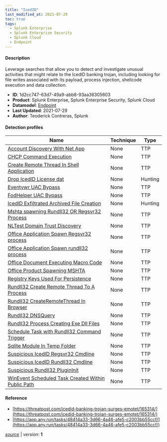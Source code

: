 ```yaml
---
title: "IcedID"
last_modified_at: 2021-07-29
toc: true
tags:
  - Splunk Enterprise
  - Splunk Enterprise Security
  - Splunk Cloud
  - Endpoint
---
```


#### Description

Leverage searches that allow you to detect and investigate unusual activities that might relate to the IcedID banking trojan, including looking for file writes associated with its payload, process injection, shellcode execution and data collection.

- **ID**: 1d2cc747-63d7-49a9-abb8-93aa36305603
- **Product**: Splunk Enterprise, Splunk Enterprise Security, Splunk Cloud
- **Datamodel**: [Endpoint](https://docs.splunk.com/Documentation/CIM/latest/User/Endpoint)
- **Last Updated**: 2021-07-29
- **Author**: Teoderick Contreras, Splunk

#### Detection profiles

| Name        | Technique   | Type         |
| ----------- | ----------- |--------------|
| [Account Discovery With Net App](/endpoint/account_discovery_with_net_app/) | None | TTP |
| [CHCP Command Execution](/endpoint/chcp_command_execution/) | None | TTP |
| [Create Remote Thread In Shell Application](/endpoint/create_remote_thread_in_shell_application/) | None | TTP |
| [Drop IcedID License dat](/endpoint/drop_icedid_license_dat/) | None | Hunting |
| [Eventvwr UAC Bypass](/endpoint/eventvwr_uac_bypass/) | None | TTP |
| [FodHelper UAC Bypass](/endpoint/fodhelper_uac_bypass/) | None | TTP |
| [IcedID Exfiltrated Archived File Creation](/endpoint/icedid_exfiltrated_archived_file_creation/) | None | Hunting |
| [Mshta spawning Rundll32 OR Regsvr32 Process](/endpoint/mshta_spawning_rundll32_or_regsvr32_process/) | None | TTP |
| [NLTest Domain Trust Discovery](/endpoint/nltest_domain_trust_discovery/) | None | TTP |
| [Office Application Spawn Regsvr32 process](/endpoint/office_application_spawn_regsvr32_process/) | None | TTP |
| [Office Application Spawn rundll32 process](/endpoint/office_application_spawn_rundll32_process/) | None | TTP |
| [Office Document Executing Macro Code](/endpoint/office_document_executing_macro_code/) | None | TTP |
| [Office Product Spawning MSHTA](/endpoint/office_product_spawning_mshta/) | None | TTP |
| [Registry Keys Used For Persistence](/endpoint/registry_keys_used_for_persistence/) | None | TTP |
| [Rundll32 Create Remote Thread To A Process](/endpoint/rundll32_create_remote_thread_to_a_process/) | None | TTP |
| [Rundll32 CreateRemoteThread In Browser](/endpoint/rundll32_createremotethread_in_browser/) | None | TTP |
| [Rundll32 DNSQuery](/endpoint/rundll32_dnsquery/) | None | TTP |
| [Rundll32 Process Creating Exe Dll Files](/endpoint/rundll32_process_creating_exe_dll_files/) | None | TTP |
| [Schedule Task with Rundll32 Command Trigger](/endpoint/schedule_task_with_rundll32_command_trigger/) | None | TTP |
| [Sqlite Module In Temp Folder](/endpoint/sqlite_module_in_temp_folder/) | None | TTP |
| [Suspicious IcedID Regsvr32 Cmdline](/endpoint/suspicious_icedid_regsvr32_cmdline/) | None | TTP |
| [Suspicious IcedID Rundll32 Cmdline](/endpoint/suspicious_icedid_rundll32_cmdline/) | None | TTP |
| [Suspicious Rundll32 PluginInit](/endpoint/suspicious_rundll32_plugininit/) | None | TTP |
| [WinEvent Scheduled Task Created Within Public Path](/endpoint/winevent_scheduled_task_created_within_public_path/) | None | TTP |

#### Reference

* [https://threatpost.com/icedid-banking-trojan-surges-emotet/165314/](https://threatpost.com/icedid-banking-trojan-surges-emotet/165314/)
* [https://app.any.run/tasks/48414a33-3d66-4a46-afe5-c2003bb55ccf/](https://app.any.run/tasks/48414a33-3d66-4a46-afe5-c2003bb55ccf/)



[_source_](https://github.com/splunk/security_content/tree/develop/stories/icedid.yml) | _version_: **1**